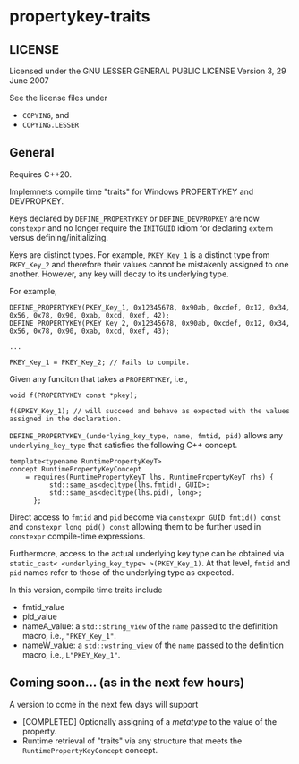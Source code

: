 # propertykey-traits

## LICENSE

Licensed under the GNU LESSER GENERAL PUBLIC LICENSE Version 3, 29 June 2007

See the license files under
* `COPYING`, and
* `COPYING.LESSER`

## General

Requires C++20.

Implemnets compile time "traits" for Windows PROPERTYKEY and DEVPROPKEY. 

Keys declared by `DEFINE_PROPERTYKEY` or `DEFINE_DEVPROPKEY` are now `constexpr` and no longer require the `INITGUID` idiom for declaring `extern` versus defining/initializing.

Keys are distinct types. For example, `PKEY_Key_1` is a distinct type from `PKEY_Key_2` and therefore their values cannot be mistakenly assigned to one another. However, any key will decay to its underlying type. 

For example,

```
DEFINE_PROPERTYKEY(PKEY_Key_1, 0x12345678, 0x90ab, 0xcdef, 0x12, 0x34, 0x56, 0x78, 0x90, 0xab, 0xcd, 0xef, 42);
DEFINE_PROPERTYKEY(PKEY_Key_2, 0x12345678, 0x90ab, 0xcdef, 0x12, 0x34, 0x56, 0x78, 0x90, 0xab, 0xcd, 0xef, 43);

...

PKEY_Key_1 = PKEY_Key_2; // Fails to compile.
```

Given any funciton that takes a `PROPERTYKEY`, i.e.,

```
void f(PROPERTYKEY const *pkey);

f(&PKEY_Key_1); // will succeed and behave as expected with the values assigned in the declaration.
```

`DEFINE_PROPERTYKEY_(underlying_key_type, name, fmtid, pid)` allows any `underlying_key_type` that satisfies the following C++ concept.

```
template<typename RuntimePropertyKeyT>
concept RuntimePropertyKeyConcept
    = requires(RuntimePropertyKeyT lhs, RuntimePropertyKeyT rhs) {
          std::same_as<decltype(lhs.fmtid), GUID>;
          std::same_as<decltype(lhs.pid), long>;
      };
```

Direct access to `fmtid` and `pid` become via `constexpr GUID fmtid() const` and `constexpr long pid() const` allowing them to be further used in `constexpr` compile-time expressions.

Furthermore, access to the actual underlying key type can be obtained via `static_cast< <underlying_key_type> >(PKEY_Key_1)`. At that level, `fmtid` and `pid` names refer to those of the underlying type as expected.

In this version, compile time traits include 
* fmtid_value
* pid_value
* nameA_value: a `std::string_view` of the `name` passed to the definition macro, i.e., `"PKEY_Key_1"`.
* nameW_value: a `std::wstring_view` of the `name` passed to the definition macro, i.e., `L"PKEY_Key_1"`.

## Coming soon... (as in the next few hours)
A version to come in the next few days will support
* [COMPLETED] Optionally assigning of a _metatype_ to the value of the property.
* Runtime retrieval of "traits" via any structure that meets the `RuntimePropertyKeyConcept` concept.